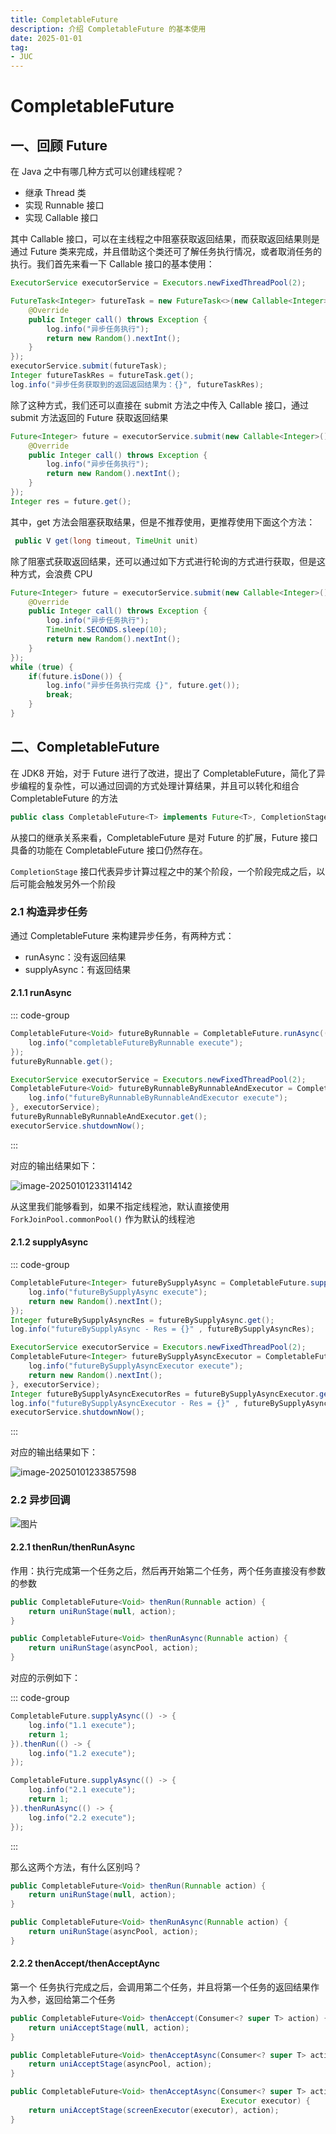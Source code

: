 ```yaml
---
title: CompletableFuture
description: 介绍 CompletableFuture 的基本使用
date: 2025-01-01
tag:
- JUC
---
```


# CompletableFuture

## 一、回顾 Future

在 Java 之中有哪几种方式可以创建线程呢？

- 继承 Thread 类
- 实现 Runnable 接口
- 实现 Callable 接口

其中 Callable 接口，可以在主线程之中阻塞获取返回结果，而获取返回结果则是通过 Future 类来完成，并且借助这个类还可了解任务执行情况，或者取消任务的执行。我们首先来看一下 Callable 接口的基本使用：

```java
ExecutorService executorService = Executors.newFixedThreadPool(2);

FutureTask<Integer> futureTask = new FutureTask<>(new Callable<Integer>() {
    @Override
    public Integer call() throws Exception {
        log.info("异步任务执行");
        return new Random().nextInt();
    }
});
executorService.submit(futureTask);
Integer futureTaskRes = futureTask.get();
log.info("异步任务获取到的返回返回结果为：{}", futureTaskRes);
```

除了这种方式，我们还可以直接在 submit 方法之中传入 Callable 接口，通过 submit 方法返回的 Future 获取返回结果

```java
Future<Integer> future = executorService.submit(new Callable<Integer>() {
    @Override
    public Integer call() throws Exception {
        log.info("异步任务执行");
        return new Random().nextInt();
    }
});
Integer res = future.get();
```

其中，get 方法会阻塞获取结果，但是不推荐使用，更推荐使用下面这个方法：

```java
 public V get(long timeout, TimeUnit unit)
```

除了阻塞式获取返回结果，还可以通过如下方式进行轮询的方式进行获取，但是这种方式，会浪费 CPU

```java
Future<Integer> future = executorService.submit(new Callable<Integer>() {
    @Override
    public Integer call() throws Exception {
        log.info("异步任务执行");
        TimeUnit.SECONDS.sleep(10);
        return new Random().nextInt();
    }
});
while (true) {
    if(future.isDone()) {
        log.info("异步任务执行完成 {}", future.get());
        break;
    }
}
```

## 二、CompletableFuture

在 JDK8 开始，对于 Future 进行了改进，提出了 CompletableFuture，简化了异步编程的复杂性，可以通过回调的方式处理计算结果，并且可以转化和组合 CompletableFuture 的方法

```java
public class CompletableFuture<T> implements Future<T>, CompletionStage<T> {}
```

从接口的继承关系来看，CompletableFuture 是对 Future 的扩展，Future 接口具备的功能在 CompletableFuture 接口仍然存在。

`CompletionStage`  接口代表异步计算过程之中的某个阶段，一个阶段完成之后，以后可能会触发另外一个阶段

### 2.1 构造异步任务 

通过 CompletableFuture 来构建异步任务，有两种方式：

- runAsync：没有返回结果
- supplyAsync：有返回结果

#### 2.1.1 runAsync

::: code-group

```java [默认]
CompletableFuture<Void> futureByRunnable = CompletableFuture.runAsync(() -> {
    log.info("completableFutureByRunnable execute");
});
futureByRunnable.get();
```

```java [构造线程池]
ExecutorService executorService = Executors.newFixedThreadPool(2);
CompletableFuture<Void> futureByRunnableByRunnableAndExecutor = CompletableFuture.runAsync(() -> {
    log.info("futureByRunnableByRunnableAndExecutor execute");
}, executorService);
futureByRunnableByRunnableAndExecutor.get();
executorService.shutdownNow();
```

:::

对应的输出结果如下：

![image-20250101233114142](asserts/image-20250101233114142.png)

从这里我们能够看到，如果不指定线程池，默认直接使用 `ForkJoinPool.commonPool()` 作为默认的线程池

#### 2.1.2 supplyAsync

::: code-group

```java [默认]
CompletableFuture<Integer> futureBySupplyAsync = CompletableFuture.supplyAsync(() -> {
    log.info("futureBySupplyAsync execute");
    return new Random().nextInt();
});
Integer futureBySupplyAsyncRes = futureBySupplyAsync.get();
log.info("futureBySupplyAsync - Res = {}" , futureBySupplyAsyncRes);
```

```java [增加线程池]
ExecutorService executorService = Executors.newFixedThreadPool(2);
CompletableFuture<Integer> futureBySupplyAsyncExecutor = CompletableFuture.supplyAsync(() -> {
    log.info("futureBySupplyAsyncExecutor execute");
    return new Random().nextInt();
}, executorService);
Integer futureBySupplyAsyncExecutorRes = futureBySupplyAsyncExecutor.get();
log.info("futureBySupplyAsyncExecutor - Res = {}" , futureBySupplyAsyncExecutorRes);
executorService.shutdownNow();
```

:::

对应的输出结果如下：

![image-20250101233857598](asserts/image-20250101233857598.png)

### 2.2 异步回调

![图片](asserts/640)

#### 2.2.1 thenRun/thenRunAsync

作用：执行完成第一个任务之后，然后再开始第二个任务，两个任务直接没有参数的参数

```java
public CompletableFuture<Void> thenRun(Runnable action) {
    return uniRunStage(null, action);
}

public CompletableFuture<Void> thenRunAsync(Runnable action) {
    return uniRunStage(asyncPool, action);
}
```

对应的示例如下：

::: code-group

```java [thenRun]
CompletableFuture.supplyAsync(() -> {
    log.info("1.1 execute");
    return 1;
}).thenRun(() -> {
    log.info("1.2 execute");
});
```

```java [thenRunAsync]
CompletableFuture.supplyAsync(() -> {
    log.info("2.1 execute");
    return 1;
}).thenRunAsync(() -> {
    log.info("2.2 execute");
});
```

:::

那么这两个方法，有什么区别吗？

```java
public CompletableFuture<Void> thenRun(Runnable action) {
    return uniRunStage(null, action);
}

public CompletableFuture<Void> thenRunAsync(Runnable action) {
    return uniRunStage(asyncPool, action);
}
```

#### 2.2.2 thenAccept/thenAcceptAync

第一个 任务执行完成之后，会调用第二个任务，并且将第一个任务的返回结果作为入参，返回给第二个任务

```java
public CompletableFuture<Void> thenAccept(Consumer<? super T> action) {
    return uniAcceptStage(null, action);
}

public CompletableFuture<Void> thenAcceptAsync(Consumer<? super T> action) {
    return uniAcceptStage(asyncPool, action);
}

public CompletableFuture<Void> thenAcceptAsync(Consumer<? super T> action,
                                               Executor executor) {
    return uniAcceptStage(screenExecutor(executor), action);
}
```


